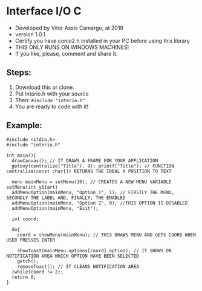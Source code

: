  # Interface I/O C

* Developed by Vitor Assis Camargo, at 2019
* version 1.0.1
* Certify you have conio2.h installed in your PC before using this library
* THIS ONLY RUNS ON WINDOWS MACHINES!
* If you like, please, comment and share it.

## Steps: 

1. Download this or clone.
1. Put interio.h with your source
1. Then: `#include "interio.h"`
1. You are ready to code with it!

## Example:

```
#include <stdio.h>
#include "interio.h"

int main(){
  drawCanvas(); // IT DRAWS A FRAME FOR YOUR APPLICATION
  gotoxy(centralize("Title"), 9); printf("Title"); // FUNCTION centralize(const char[]) RETURNS THE IDEAL X POSITION TO TEXT
  
  menu mainMenu = setMenu(10); // CREATES A NEW MENU VARIABLE setMenu(int yStart)
  addMenuOption(mainMenu, "Option 1", 1); // FIRSTLY THE MENU, SECONDLY THE LABEL AND, FINALLY, THE ENABLED
  addMenuOption(mainMenu, "Option 2", 0); //THIS OPTION IS DISABLED
  addMenuOption(mainMenu, "Exit");

  int coord;
  
  do{
    coord = showMenu(mainMenu); // THIS DRAWS MENU AND GETS COORD WHEN USER PRESSES ENTER
    
    showToast(mainMenu.options[coord].option); // IT SHOWS ON NOTIFICATION AREA WHICH OPTION HAVE BEEN SELECTED
    getch();
    removeToast(); // IT CLEANS NOTIFICATION AREA 
  }while(coord != 2);
  return 0;
}
```
